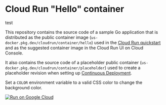 # Cloud Run "Hello" container

test

This repository contains the source code of a sample Go application that is
distributed as the public container image (`us-docker.pkg.dev/cloudrun/container/hello`) used in the
[Cloud Run quickstart](https://cloud.google.com/run/docs/quickstarts/deploy-container) and as
the suggested container image  in the Cloud Run UI on Cloud Console.

It also contains the source code of a placeholder public container
(`us-docker.pkg.dev/cloudrun/container/placeholder`) used to create a placeholder revision when setting up 
[Continuous Deployment](https://cloud.google.com/run/docs/continuous-deployment-with-cloud-build).

Set a `COLOR` environment variable to a valid CSS color to change the background color.

[![Run on Google Cloud](https://deploy.cloud.run/button.svg)](https://deploy.cloud.run)
